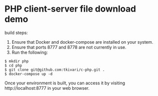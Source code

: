 # PHP client-server file download demo

build steps:

1. Ensure that Docker and docker-compose are installed on your system.
2. Ensure that ports 8777 and 8778 are not currently in use.
3. Run the following:

```
$ mkdir php
$ cd php
$ git clone git@github.com:tkivari/c-php.git .
$ docker-compose up -d
```

Once your environment is built, you can access it by visiting http://localhost:8777 in your web browser.
